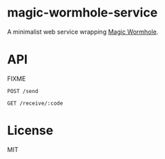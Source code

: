 magic-wormhole-service
======================

A minimalist web service wrapping [Magic Wormhole](https://github.com/warner/magic-wormhole).

# API

FIXME

```
POST /send
```

```
GET /receive/:code
```

# License

MIT
